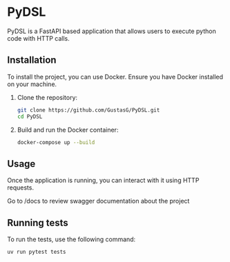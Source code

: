 # PyDSL

PyDSL is a FastAPI based application that allows users to execute python code with HTTP calls.

## Installation

To install the project, you can use Docker. Ensure you have Docker installed on your machine.

1. Clone the repository:

    ```sh
    git clone https://github.com/GustasG/PyDSL.git
    cd PyDSL
    ```

2. Build and run the Docker container:

    ```sh
    docker-compose up --build
    ```

## Usage

Once the application is running, you can interact with it using HTTP requests.

Go to /docs to review swagger documentation about the project

## Running tests

To run the tests, use the following command:

```sh
uv run pytest tests
```
